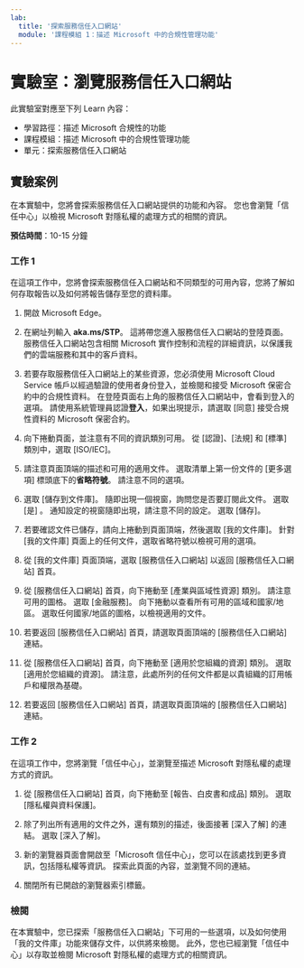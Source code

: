 ```yaml
---
lab:
  title: '探索服務信任入口網站'
  module: '課程模組 1：描述 Microsoft 中的合規性管理功能'
---
```




# <a name="lab-explore-the-service-trust-portal"></a>實驗室：瀏覽服務信任入口網站

此實驗室對應至下列 Learn 內容：

- 學習路徑：描述 Microsoft 合規性的功能
- 課程模組：描述 Microsoft 中的合規性管理功能
- 單元：探索服務信任入口網站

## <a name="lab-scenario"></a>實驗案例

在本實驗中，您將會探索服務信任入口網站提供的功能和內容。 您也會瀏覽「信任中心」以檢視 Microsoft 對隱私權的處理方式的相關的資訊。

**預估時間**：10-15 分鐘

### <a name="task-1"></a>工作 1

在這項工作中，您將會探索服務信任入口網站和不同類型的可用內容，您將了解如何存取報告以及如何將報告儲存至您的資料庫。

1. 開啟 Microsoft Edge。

1. 在網址列輸入 **aka.ms/STP**。 這將帶您進入服務信任入口網站的登陸頁面。 服務信任入口網站包含相關 Microsoft 實作控制和流程的詳細資訊，以保護我們的雲端服務和其中的客戶資料。

1. 若要存取服務信任入口網站上的某些資源，您必須使用 Microsoft Cloud Service 帳戶以經過驗證的使用者身份登入，並檢閱和接受 Microsoft 保密合約中的合規性資料。 在登陸頁面右上角的服務信任入口網站中，會看到登入的選項。  請使用系統管理員認證**登入**，如果出現提示，請選取 [同意] 接受合規性資料的 Microsoft 保密合約。

1. 向下捲動頁面，並注意有不同的資訊類別可用。 從 [認證]、[法規] 和 [標準] 類別中，選取 [ISO/IEC]。

1. 請注意頁面頂端的描述和可用的適用文件。  選取清單上第一份文件的 [更多選項] 標頭底下的**省略符號**。  請注意不同的選項。

1. 選取 [儲存到文件庫]。  隨即出現一個視窗，詢問您是否要訂閱此文件。  選取 [是]  。 通知設定的視窗隨即出現，請注意不同的設定。 選取 [儲存]。

1. 若要確認文件已儲存，請向上捲動到頁面頂端，然後選取 [我的文件庫]。  針對 [我的文件庫] 頁面上的任何文件，選取省略符號以檢視可用的選項。

1. 從 [我的文件庫] 頁面頂端，選取 [服務信任入口網站] 以返回 [服務信任入口網站] 首頁。

1. 從 [服務信任入口網站] 首頁，向下捲動至 [產業與區域性資源] 類別。  請注意可用的圖格。  選取 [金融服務]。  向下捲動以查看所有可用的區域和國家/地區。  選取任何國家/地區的圖格，以檢視適用的文件。

1. 若要返回 [服務信任入口網站] 首頁，請選取頁面頂端的 [服務信任入口網站] 連結。

1. 從 [服務信任入口網站] 首頁，向下捲動至 [適用於您組織的資源] 類別。 選取 [適用於您組織的資源]。  請注意，此處所列的任何文件都是以貴組織的訂用帳戶和權限為基礎。

1. 若要返回 [服務信任入口網站] 首頁，請選取頁面頂端的 [服務信任入口網站] 連結。

### <a name="task-2"></a>工作 2

在這項工作中，您將瀏覽「信任中心」，並瀏覽至描述 Microsoft 對隱私權的處理方式的資訊。

1. 從 [服務信任入口網站] 首頁，向下捲動至 [報告、白皮書和成品] 類別。 選取 [隱私權與資料保護]。  

1. 除了列出所有適用的文件之外，還有類別的描述，後面接著 [深入了解] 的連結。  選取 [深入了解]。

1. 新的瀏覽器頁面會開啟至「Microsoft 信任中心」，您可以在該處找到更多資訊，包括隱私權等資訊。 探索此頁面的內容，並瀏覽不同的連結。

1. 關閉所有已開啟的瀏覽器索引標籤。

### <a name="review"></a>檢閱

在本實驗中，您已探索「服務信任入口網站」下可用的一些選項，以及如何使用「我的文件庫」功能來儲存文件，以供將來檢閱。  此外，您也已經瀏覽「信任中心」以存取並檢閱 Microsoft 對隱私權的處理方式的相關資訊。
